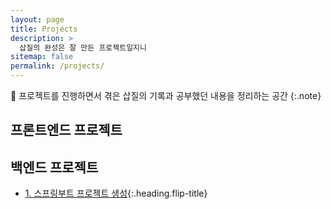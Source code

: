 ```yaml
---
layout: page
title: Projects
description: >
  삽질의 완성은 잘 만든 프로젝트일지니
sitemap: false
permalink: /projects/
---
```


💎 프로젝트를 진행하면서 겪은 삽질의 기록과 공부했던 내용을 정리하는 공간 
{:.note}

## 프론트엔드 프로젝트



## 백엔드 프로젝트

* [1. 스프링부트 프로젝트 생성]{:.heading.flip-title}




[1. 스프링부트 프로젝트 생성]: spring-boot-1.md
